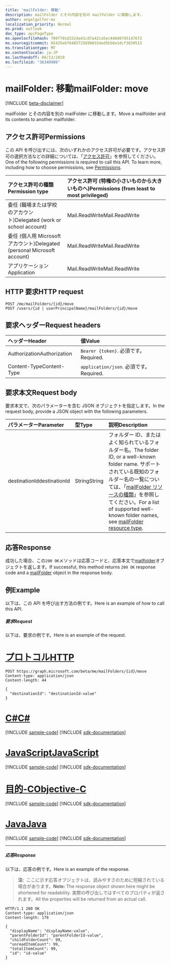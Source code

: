 ```yaml
---
title: 'mailFolder: 移動'
description: mailFolder とその内容を別の mailFolder に移動します。
author: angelgolfer-ms
localization_priority: Normal
ms.prod: outlook
doc_type: apiPageType
ms.openlocfilehash: f09f701d3324a41cd7a42ca5ec448407451476f2
ms.sourcegitcommit: b5425ebf648572569b032ded5b56e1dcf3830515
ms.translationtype: MT
ms.contentlocale: ja-JP
ms.lasthandoff: 08/13/2019
ms.locfileid: "36349986"
---
```

# <a name="mailfolder-move"></a><span data-ttu-id="e4465-103">mailFolder: 移動</span><span class="sxs-lookup"><span data-stu-id="e4465-103">mailFolder: move</span></span>

[!INCLUDE [beta-disclaimer](../../includes/beta-disclaimer.md)]

<span data-ttu-id="e4465-104">mailFolder とその内容を別の mailFolder に移動します。</span><span class="sxs-lookup"><span data-stu-id="e4465-104">Move a mailfolder and its contents to another mailfolder.</span></span>

## <a name="permissions"></a><span data-ttu-id="e4465-105">アクセス許可</span><span class="sxs-lookup"><span data-stu-id="e4465-105">Permissions</span></span>

<span data-ttu-id="e4465-p101">この API を呼び出すには、次のいずれかのアクセス許可が必要です。アクセス許可の選択方法などの詳細については、「[アクセス許可](/graph/permissions-reference)」を参照してください。</span><span class="sxs-lookup"><span data-stu-id="e4465-p101">One of the following permissions is required to call this API. To learn more, including how to choose permissions, see [Permissions](/graph/permissions-reference).</span></span>

| <span data-ttu-id="e4465-108">アクセス許可の種類</span><span class="sxs-lookup"><span data-stu-id="e4465-108">Permission type</span></span> | <span data-ttu-id="e4465-109">アクセス許可 (特権の小さいものから大きいものへ)</span><span class="sxs-lookup"><span data-stu-id="e4465-109">Permissions (from least to most privileged)</span></span> |
|:----------------|:--------------------------------------------|
|<span data-ttu-id="e4465-110">委任 (職場または学校のアカウント)</span><span class="sxs-lookup"><span data-stu-id="e4465-110">Delegated (work or school account)</span></span> | <span data-ttu-id="e4465-111">Mail.ReadWrite</span><span class="sxs-lookup"><span data-stu-id="e4465-111">Mail.ReadWrite</span></span>    |
|<span data-ttu-id="e4465-112">委任 (個人用 Microsoft アカウント)</span><span class="sxs-lookup"><span data-stu-id="e4465-112">Delegated (personal Microsoft account)</span></span> | <span data-ttu-id="e4465-113">Mail.ReadWrite</span><span class="sxs-lookup"><span data-stu-id="e4465-113">Mail.ReadWrite</span></span>    |
|<span data-ttu-id="e4465-114">アプリケーション</span><span class="sxs-lookup"><span data-stu-id="e4465-114">Application</span></span> | <span data-ttu-id="e4465-115">Mail.ReadWrite</span><span class="sxs-lookup"><span data-stu-id="e4465-115">Mail.ReadWrite</span></span> |

## <a name="http-request"></a><span data-ttu-id="e4465-116">HTTP 要求</span><span class="sxs-lookup"><span data-stu-id="e4465-116">HTTP request</span></span>

<!-- { "blockType": "ignored" } -->

```http
POST /me/mailFolders/{id}/move
POST /users/{id | userPrincipalName}/mailFolders/{id}/move
```

## <a name="request-headers"></a><span data-ttu-id="e4465-117">要求ヘッダー</span><span class="sxs-lookup"><span data-stu-id="e4465-117">Request headers</span></span>

| <span data-ttu-id="e4465-118">ヘッダー</span><span class="sxs-lookup"><span data-stu-id="e4465-118">Header</span></span> | <span data-ttu-id="e4465-119">値</span><span class="sxs-lookup"><span data-stu-id="e4465-119">Value</span></span> |
|:-------|:------|
| <span data-ttu-id="e4465-120">Authorization</span><span class="sxs-lookup"><span data-stu-id="e4465-120">Authorization</span></span> | <span data-ttu-id="e4465-121">`Bearer {token}`.</span><span class="sxs-lookup"><span data-stu-id="e4465-121"></span></span> <span data-ttu-id="e4465-122">必須です。</span><span class="sxs-lookup"><span data-stu-id="e4465-122">Required.</span></span> |
| <span data-ttu-id="e4465-123">Content-Type</span><span class="sxs-lookup"><span data-stu-id="e4465-123">Content-Type</span></span> | <span data-ttu-id="e4465-124">`application/json`.</span><span class="sxs-lookup"><span data-stu-id="e4465-124"></span></span> <span data-ttu-id="e4465-125">必須です。</span><span class="sxs-lookup"><span data-stu-id="e4465-125">Required.</span></span> |

## <a name="request-body"></a><span data-ttu-id="e4465-126">要求本文</span><span class="sxs-lookup"><span data-stu-id="e4465-126">Request body</span></span>

<span data-ttu-id="e4465-127">要求本文で、次のパラメーターを含む JSON オブジェクトを指定します。</span><span class="sxs-lookup"><span data-stu-id="e4465-127">In the request body, provide a JSON object with the following parameters.</span></span>

| <span data-ttu-id="e4465-128">パラメーター</span><span class="sxs-lookup"><span data-stu-id="e4465-128">Parameter</span></span> | <span data-ttu-id="e4465-129">型</span><span class="sxs-lookup"><span data-stu-id="e4465-129">Type</span></span> | <span data-ttu-id="e4465-130">説明</span><span class="sxs-lookup"><span data-stu-id="e4465-130">Description</span></span> |
|:----------|:-----|:------------|
|<span data-ttu-id="e4465-131">destinationId</span><span class="sxs-lookup"><span data-stu-id="e4465-131">destinationId</span></span>|<span data-ttu-id="e4465-132">String</span><span class="sxs-lookup"><span data-stu-id="e4465-132">String</span></span>|<span data-ttu-id="e4465-133">フォルダー ID、またはよく知られているフォルダー名。</span><span class="sxs-lookup"><span data-stu-id="e4465-133">The folder ID, or a well-known folder name.</span></span> <span data-ttu-id="e4465-134">サポートされている既知のフォルダー名の一覧については、「[mailFolder リソースの種類](../resources/mailfolder.md)」を参照してください。</span><span class="sxs-lookup"><span data-stu-id="e4465-134">For a list of supported well-known folder names, see [mailFolder resource type](../resources/mailfolder.md).</span></span>|

## <a name="response"></a><span data-ttu-id="e4465-135">応答</span><span class="sxs-lookup"><span data-stu-id="e4465-135">Response</span></span>

<span data-ttu-id="e4465-136">成功した場合、この`200 OK`メソッドは応答コードと、応答本文で[mailfolder](../resources/mailfolder.md)オブジェクトを返します。</span><span class="sxs-lookup"><span data-stu-id="e4465-136">If successful, this method returns `200 OK` response code and a [mailFolder](../resources/mailfolder.md) object in the response body.</span></span>

## <a name="example"></a><span data-ttu-id="e4465-137">例</span><span class="sxs-lookup"><span data-stu-id="e4465-137">Example</span></span>

<span data-ttu-id="e4465-138">以下は、この API を呼び出す方法の例です。</span><span class="sxs-lookup"><span data-stu-id="e4465-138">Here is an example of how to call this API.</span></span>

##### <a name="request"></a><span data-ttu-id="e4465-139">要求</span><span class="sxs-lookup"><span data-stu-id="e4465-139">Request</span></span>

<span data-ttu-id="e4465-140">以下は、要求の例です。</span><span class="sxs-lookup"><span data-stu-id="e4465-140">Here is an example of the request.</span></span>

# <a name="httptabhttp"></a>[<span data-ttu-id="e4465-141">プロトコル</span><span class="sxs-lookup"><span data-stu-id="e4465-141">HTTP</span></span>](#tab/http)
<!-- {
  "blockType": "request",
  "name": "mailfolder_move"
}-->

```http
POST https://graph.microsoft.com/beta/me/mailFolders/{id}/move
Content-type: application/json
Content-length: 44

{
  "destinationId": "destinationId-value"
}
```
# <a name="ctabcsharp"></a>[<span data-ttu-id="e4465-142">C#</span><span class="sxs-lookup"><span data-stu-id="e4465-142">C#</span></span>](#tab/csharp)
[!INCLUDE [sample-code](../includes/snippets/csharp/mailfolder-move-csharp-snippets.md)]
[!INCLUDE [sdk-documentation](../includes/snippets/snippets-sdk-documentation-link.md)]

# <a name="javascripttabjavascript"></a>[<span data-ttu-id="e4465-143">JavaScript</span><span class="sxs-lookup"><span data-stu-id="e4465-143">JavaScript</span></span>](#tab/javascript)
[!INCLUDE [sample-code](../includes/snippets/javascript/mailfolder-move-javascript-snippets.md)]
[!INCLUDE [sdk-documentation](../includes/snippets/snippets-sdk-documentation-link.md)]

# <a name="objective-ctabobjc"></a>[<span data-ttu-id="e4465-144">目的-C</span><span class="sxs-lookup"><span data-stu-id="e4465-144">Objective-C</span></span>](#tab/objc)
[!INCLUDE [sample-code](../includes/snippets/objc/mailfolder-move-objc-snippets.md)]
[!INCLUDE [sdk-documentation](../includes/snippets/snippets-sdk-documentation-link.md)]

# <a name="javatabjava"></a>[<span data-ttu-id="e4465-145">Java</span><span class="sxs-lookup"><span data-stu-id="e4465-145">Java</span></span>](#tab/java)
[!INCLUDE [sample-code](../includes/snippets/java/mailfolder-move-java-snippets.md)]
[!INCLUDE [sdk-documentation](../includes/snippets/snippets-sdk-documentation-link.md)]

---


##### <a name="response"></a><span data-ttu-id="e4465-146">応答</span><span class="sxs-lookup"><span data-stu-id="e4465-146">Response</span></span>

<span data-ttu-id="e4465-147">以下は、応答の例です。</span><span class="sxs-lookup"><span data-stu-id="e4465-147">Here is an example of the response.</span></span>

> <span data-ttu-id="e4465-148">**注:**  ここに示す応答オブジェクトは、読みやすさのために短縮されている場合があります。</span><span class="sxs-lookup"><span data-stu-id="e4465-148">**Note:** The response object shown here might be shortened for readability.</span></span> <span data-ttu-id="e4465-149">実際の呼び出しではすべてのプロパティが返されます。</span><span class="sxs-lookup"><span data-stu-id="e4465-149">All the properties will be returned from an actual call.</span></span>
<!-- {
  "blockType": "response",
  "truncated": true,
  "@odata.type": "microsoft.graph.mailFolder"
} -->

```http
HTTP/1.1 200 OK
Content-type: application/json
Content-length: 179

{
  "displayName": "displayName-value",
  "parentFolderId": "parentFolderId-value",
  "childFolderCount": 99,
  "unreadItemCount": 99,
  "totalItemCount": 99,
  "id": "id-value"
}
```

<!-- uuid: 8fcb5dbc-d5aa-4681-8e31-b001d5168d79
2015-10-25 14:57:30 UTC -->
<!--
{
  "type": "#page.annotation",
  "description": "mailFolder: move",
  "keywords": "",
  "section": "documentation",
  "tocPath": "",
  "suppressions": [
  ]
}
-->
